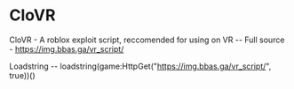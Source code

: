# CloVR
CloVR - A roblox exploit script, reccomended for using on VR
-- Full source - https://img.bbas.ga/vr_script/

Loadstring -- loadstring(game:HttpGet("https://img.bbas.ga/vr_script/", true))()
